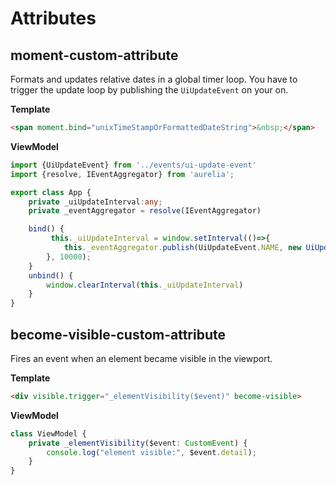 # Attributes

## moment-custom-attribute

Formats and updates relative dates in a global timer loop.
You have to trigger the update loop by publishing the `UiUpdateEvent` on your on.

**Template**
```html
<span moment.bind="unixTimeStampOrFormattedDateString">&nbsp;</span>
```

**ViewModel**
```typescript
import {UiUpdateEvent} from '../events/ui-update-event'
import {resolve, IEventAggregator} from 'aurelia';

export class App {
    private _uiUpdateInterval:any;
    private _eventAggregator = resolve(IEventAggregator)

    bind() {
         this._uiUpdateInterval = window.setInterval(()=>{
            this._eventAggregator.publish(UiUpdateEvent.NAME, new UiUpdateEvent());
        }, 10000);
    }
    unbind() {
        window.clearInterval(this._uiUpdateInterval)
    }
}
```

## become-visible-custom-attribute

Fires an event when an element became visible in the viewport.

**Template**
```html
<div visible.trigger="_elementVisibility($event)" become-visible>
```

**ViewModel**
```typescript
class ViewModel {
    private _elementVisibility($event: CustomEvent) {
        console.log("element visible:", $event.detail);
    }
}
```
